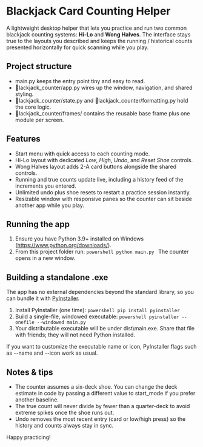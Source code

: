 # Blackjack Card Counting Helper

A lightweight desktop helper that lets you practice and run two common blackjack counting systems: **Hi-Lo** and **Wong Halves**. The interface stays true to the layouts you described and keeps the running / historical counts presented horizontally for quick scanning while you play.

## Project structure
- main.py keeps the entry point tiny and easy to read.
- lackjack_counter/app.py wires up the window, navigation, and shared styling.
- lackjack_counter/state.py and lackjack_counter/formatting.py hold the core logic.
- lackjack_counter/frames/ contains the reusable base frame plus one module per screen.

## Features
- Start menu with quick access to each counting mode.
- Hi-Lo layout with dedicated _Low_, _High_, _Undo_, and _Reset Shoe_ controls.
- Wong Halves layout adds 2-A card buttons alongside the shared controls.
- Running and true counts update live, including a history feed of the increments you entered.
- Unlimited undo plus shoe resets to restart a practice session instantly.
- Resizable window with responsive panes so the counter can sit beside another app while you play.

## Running the app
1. Ensure you have Python 3.9+ installed on Windows (https://www.python.org/downloads/).
2. From this project folder run:
   `powershell
   python main.py
   `
   The counter opens in a new window.

## Building a standalone .exe
The app has no external dependencies beyond the standard library, so you can bundle it with [PyInstaller](https://pyinstaller.org/en/stable/).

1. Install PyInstaller (one time):
   `powershell
   pip install pyinstaller
   `
2. Build a single-file, windowed executable:
   `powershell
   pyinstaller --onefile --windowed main.py
   `
3. Your distributable executable will be under dist\main.exe. Share that file with friends; they will not need Python installed.

If you want to customize the executable name or icon, PyInstaller flags such as --name and --icon work as usual.

## Notes & tips
- The counter assumes a six-deck shoe. You can change the deck estimate in code by passing a different value to start_mode if you prefer another baseline.
- The true count will never divide by fewer than a quarter-deck to avoid extreme spikes once the shoe runs out.
- Undo removes the most recent entry (card or low/high press) so the history and counts always stay in sync.

Happy practicing!

